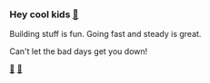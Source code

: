 ### Hey cool kids [🔭](https://gobloom.io)

Building stuff is fun. Going fast and steady is great. 

Can't let the bad days get you down!

[🤳](https://www.instagram.com/uphill_dan/) [🏃‍](https://www.strava.com/athletes/23640930)
